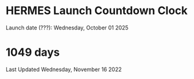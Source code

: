 # HERMES Launch Countdown Clock

Launch date (???): Wednesday, October 01 2025
# 1049 days

Last Updated Wednesday, November 16 2022
